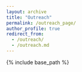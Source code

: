 ```yaml
---
layout: archive
title: "Outreach"
permalink: /outreach_page/
author_profile: true
redirect_from:
  - /outreach/
  - /outreach.md
---
```

{% include base_path %}
